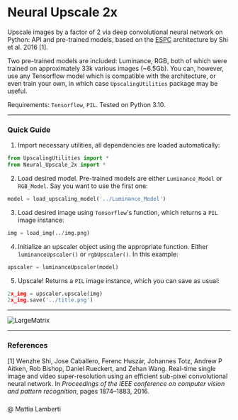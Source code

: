 # Neural Upscale 2x

Upscale images by a factor of 2 via deep convolutional neural network on Python: API and pre-trained models, based on the [ESPC](https://arxiv.org/pdf/1609.05158.pdf) architecture by Shi et al. 2016 [1].

Two pre-trained models are included: Luminance, RGB, both of which were trained on approximately 33k various images (~6.5Gb). You can, however, use any Tensorflow model which is compatible with the architecture, or even train your own, in which case `UpscalingUtilities` package may be useful.

Requirements: `Tensorflow`, `PIL`. Tested on Python 3.10.


***
### Quick Guide

1. Import necessary utilities, all dependencies are loaded automatically:

```python
from UpscalingUtilities import *
from Neural_Upscale_2x import *
```

2. Load desired model. Pre-trained models are either `Luminance_Model` or `RGB_Model`. Say you want to use the first one:

```python
model = load_upscaling_model('../Luminance_Model')
```

3. Load desired image using `Tensorflow`'s function, which returns a `PIL` image instance:

```python
img = load_img(../img.png)
```

4. Initialize an upscaler object using the appropriate function. Either `luminanceUpscaler()` or `rgbUpscaler()`. In this example:

```python
upscaler = luminanceUpscaler(model)
```

5. Upscale! Returns a `PIL` image instance, which you can save as usual:

```python
2x_img = upscaler.upscale(img)
2x_img.save('../title.png')
```

***
![LargeMatrix](https://user-images.githubusercontent.com/44241033/176727675-a489f74f-784c-4d5f-81c2-624c2be53b36.png)

***
### References

<a id="1">[1]</a> 
Wenzhe Shi, Jose Caballero, Ferenc Huszár, Johannes Totz, Andrew P Aitken, Rob Bishop, Daniel Rueckert, and Zehan Wang. Real-time single image and video super-resolution using an efficient sub-pixel convolutional neural network. In _Proceedings of the IEEE conference on computer vision and pattern recognition_, pages 1874–1883, 2016.

###
@ Mattia Lamberti


